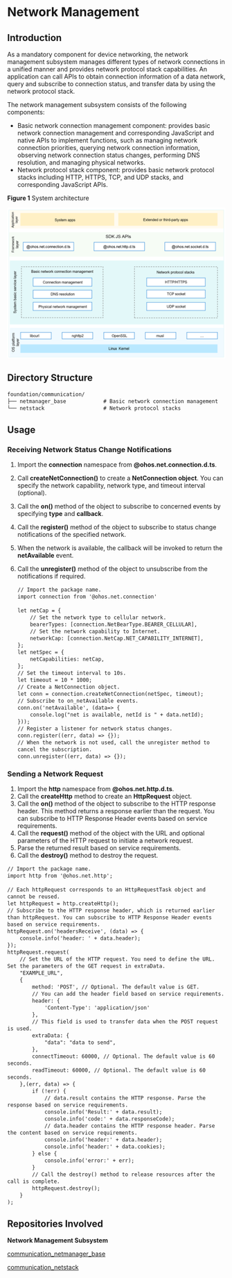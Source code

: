 # Network Management<a name="ZH-CN_TOPIC_0000001162422291"></a>


## Introduction<a name="section104mcpsimp"></a>

As a mandatory component for device networking, the network management subsystem manages different types of network connections in a unified manner and provides network protocol stack capabilities. An application can call APIs to obtain connection information of a data network, query and subscribe to connection status, and transfer data by using the network protocol stack.

The network management subsystem consists of the following components:

-   Basic network connection management component: provides basic network connection management and corresponding JavaScript and native APIs to implement functions, such as managing network connection priorities, querying network connection information, observing network connection status changes, performing DNS resolution, and managing physical networks.
-   Network protocol stack component: provides basic network protocol stacks including HTTP, HTTPS, TCP, and UDP stacks, and corresponding JavaScript APIs.

**Figure 1** System architecture

![](figures/en_architecture-of-netmanager-subsystem.png)

## Directory Structure<a name="section119mcpsimp"></a>

```
foundation/communication/
├── netmanager_base            # Basic network connection management
└── netstack                   # Network protocol stacks
```

## Usage<a name="section128mcpsimp"></a>

### Receiving Network Status Change Notifications<a name="section1458213210369"></a>

1. Import the **connection** namespace from **@ohos.net.connection.d.ts**.

2. Call **createNetConnection()** to create a **NetConnection object**. You can specify the network capability, network type, and timeout interval (optional). 

3. Call the **on()** method of the object to subscribe to concerned events by specifying **type** and **callback**.

4. Call the **register()** method of the object to subscribe to status change notifications of the specified network.

5. When the network is available, the callback will be invoked to return the **netAvailable** event.

6. Call the **unregister()** method of the object to unsubscribe from the notifications if required.

   ```
   // Import the package name.
   import connection from '@ohos.net.connection'
   
   let netCap = {
       // Set the network type to cellular network.
       bearerTypes: [connection.NetBearType.BEARER_CELLULAR],
       // Set the network capability to Internet.
       networkCap: [connection.NetCap.NET_CAPABILITY_INTERNET],
   };
   let netSpec = {
       netCapabilities: netCap,
   };
   // Set the timeout interval to 10s.
   let timeout = 10 * 1000;
   // Create a NetConnection object.
   let conn = connection.createNetConnection(netSpec, timeout);
   // Subscribe to on_netAvailable events.
   conn.on('netAvailable', (data=> {
       console.log("net is available, netId is " + data.netId);
   }));
   // Register a listener for network status changes.
   conn.register((err, data) => {});
   // When the network is not used, call the unregister method to cancel the subscription.
   conn.unregister((err, data) => {});
   ```


### Sending a Network Request<a name="section750135512369"></a>

1. Import the **http** namespace from **@ohos.net.http.d.ts**.
2. Call the **createHttp** method to create an **HttpRequest** object.
3. Call the **on()** method of the object to subscribe to the HTTP response header. This method returns a response earlier than the request. You can subscribe to HTTP Response Header events based on service requirements.
4. Call the **request()** method of the object with the URL and optional parameters of the HTTP request to initiate a network request.
5. Parse the returned result based on service requirements.
6. Call the **destroy()** method to destroy the request.

```
// Import the package name.
import http from '@ohos.net.http';

// Each httpRequest corresponds to an HttpRequestTask object and cannot be reused.
let httpRequest = http.createHttp();
// Subscribe to the HTTP response header, which is returned earlier than httpRequest. You can subscribe to HTTP Response Header events based on service requirements.
httpRequest.on('headersReceive', (data) => {
    console.info('header: ' + data.header);
});
httpRequest.request(
    // Set the URL of the HTTP request. You need to define the URL. Set the parameters of the GET request in extraData.
    "EXAMPLE_URL",
    {
        method: 'POST', // Optional. The default value is GET.
        // You can add the header field based on service requirements.
        header: {
            'Content-Type': 'application/json'
        },
        // This field is used to transfer data when the POST request is used.
        extraData: {
            "data": "data to send",
        },
        connectTimeout: 60000, // Optional. The default value is 60 seconds.
        readTimeout: 60000, // Optional. The default value is 60 seconds.
    },(err, data) => {
        if (!err) {
            // data.result contains the HTTP response. Parse the response based on service requirements.
            console.info('Result:' + data.result);
            console.info('code:' + data.responseCode);
            // data.header contains the HTTP response header. Parse the content based on service requirements.
            console.info('header:' + data.header);
            console.info('header:' + data.cookies);
        } else {
            console.info('error:' + err);
        }
        // Call the destroy() method to release resources after the call is complete.
        httpRequest.destroy();
    }
);
```


## Repositories Involved<a name="section152mcpsimp"></a>

**Network Management Subsystem**

[communication_netmanager_base](https://gitee.com/openharmony/communication_netmanager_base/blob/master/README_zh.md)

[communication_netstack](https://gitee.com/openharmony/communication_netstack/blob/master/README_zh.md)
